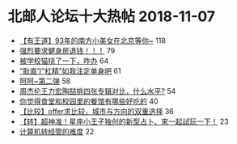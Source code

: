 # 北邮人论坛十大热帖 2018-11-07

- [【有王道】93年的南方小美女在北京等你~](https://bbs.byr.cn/article/Friends/1897242) 118
- [强烈要求健身房退钱！！！](https://bbs.byr.cn/article/Gymnasium/109816) 79
- [被学校猫挠了一下，咋办](https://bbs.byr.cn/article/Pet/151230) 64
- [“耿直”/“杠精”如我注定单身吧](https://bbs.byr.cn/article/Feeling/3085937) 61
- [呵呵~第二弹](https://bbs.byr.cn/article/Picture/3226755) 58
- [周杰伦王力宏陶喆挑四张专辑对比，什么水平?](https://bbs.byr.cn/article/Talking/6063911) 54
- [你觉得食堂和校园里的餐馆有哪些好吃的](https://bbs.byr.cn/article/Food/498368) 40
- [【比较】offer求比较，城市与方向的双重选择](https://bbs.byr.cn/article/Job/2001256) 36
- [【转】超神准！星座小王子独创的新型占卜、來一起試玩一下！](https://bbs.byr.cn/article/Constellations/326533) 23
- [计算机转经管的难度](https://bbs.byr.cn/article/AimGraduate/1152687) 22


